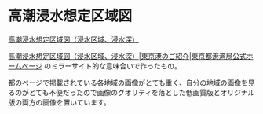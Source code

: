 # 高潮浸水想定区域図
[高潮浸水想定区域図（浸水区域、浸水深）](https://satoshi-nishinaka.github.io/kowan.html)

[高潮浸水想定区域図（浸水区域、浸水深）|東京港のご紹介|東京都港湾局公式ホームページ](https://www.kouwan.metro.tokyo.lg.jp/yakuwari/takashio/fd.html) のミラーサイト的な意味合いで作ったもの。

都のページで掲載されている各地域の画像がとても重く、自分の地域の画像を見るのがとても不便だったので画像のクオリティを落とした低画質版とオリジナル版の両方の画像を置いています。


